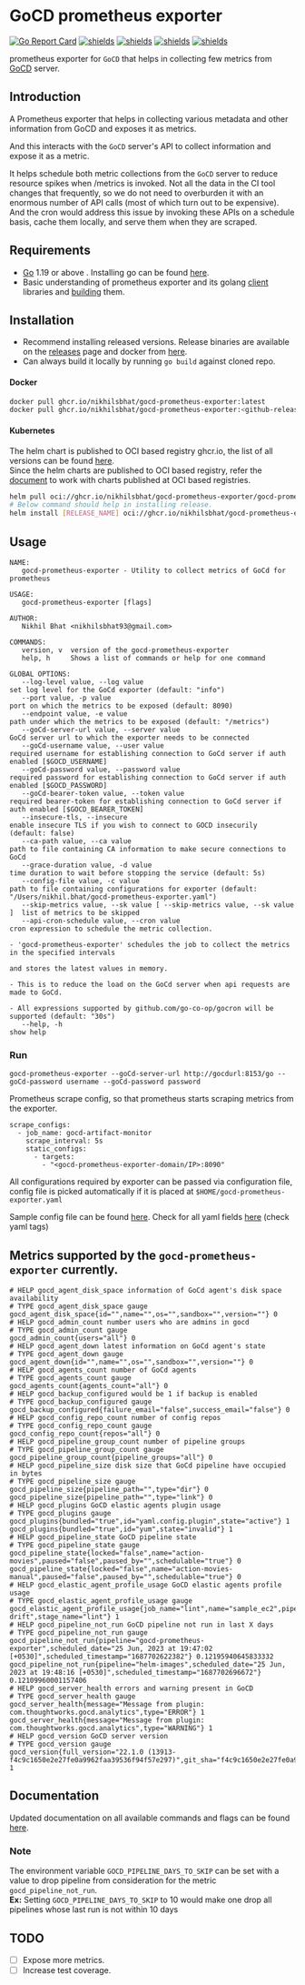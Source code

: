 # GoCD prometheus exporter


[![Go Report Card](https://goreportcard.com/badge/github.com/nikhilsbhat/gocd-prometheus-exporter)](https://goreportcard.com/report/github.com/nikhilsbhat/gocd-prometheus-exporter)
[![shields](https://img.shields.io/badge/license-MIT-blue)](https://github.com/nikhilsbhat/gocd-prometheus-exporter/blob/master/LICENSE)
[![shields](https://godoc.org/github.com/nikhilsbhat/gocd-prometheus-exporter?status.svg)](https://godoc.org/github.com/nikhilsbhat/gocd-prometheus-exporter)
[![shields](https://img.shields.io/github/v/tag/nikhilsbhat/gocd-prometheus-exporter.svg)](https://github.com/nikhilsbhat/gocd-prometheus-exporter/tags)
[![shields](https://img.shields.io/github/downloads/nikhilsbhat/gocd-prometheus-exporter/total.svg)](https://github.com/nikhilsbhat/gocd-prometheus-exporter/releases)


prometheus exporter for `GoCD` that helps in collecting few metrics from [GoCD](https://www.gocd.org/) server.

## Introduction

A Prometheus exporter that helps in collecting various metadata and other information from GoCD and exposes it as metrics.

And this interacts with the `GoCD` server's API to collect information and expose it as a metric.

It helps schedule both metric collections from the `GoCD` server to reduce resource spikes when /metrics is invoked.
Not all the data in the CI tool changes that frequently, so we do not need to overburden it with an enormous number of API calls (most of which turn out to be expensive). </br>
And the cron would address this issue by invoking these APIs on a schedule basis, cache them locally, and serve them when they are scraped.

## Requirements

* [Go](https://golang.org/dl/) 1.19 or above . Installing go can be found [here](https://golang.org/doc/install).
* Basic understanding of prometheus exporter and its golang [client](https://github.com/prometheus/client_golang.git) libraries and [building](https://prometheus.io/docs/guides/go-application/) them.


## Installation

* Recommend installing released versions. Release binaries are available on the [releases](https://github.com/nikhilsbhat/gocd-prometheus-exporter/releases) page and docker from [here](https://github.com/nikhilsbhat/gocd-prometheus-exporter/pkgs/container/gocd-prometheus-exporter).
* Can always build it locally by running `go build` against cloned repo.

#### Docker

```bash
docker pull ghcr.io/nikhilsbhat/gocd-prometheus-exporter:latest
docker pull ghcr.io/nikhilsbhat/gocd-prometheus-exporter:<github-release-tag>
```
#### Kubernetes

The helm chart is published to OCI based registry ghcr.io, the list of all versions can be found [here](https://github.com/nikhilsbhat/gocd-prometheus-exporter/pkgs/container/charts%2Fgocd-prometheus-exporter). </br>
Since the helm charts are published to OCI based registry, refer the [document](https://helm.sh/docs/topics/registries/) to work with charts published at OCI based registries.

```bash
helm pull oci://ghcr.io/nikhilsbhat/gocd-prometheus-exporter/gocd-prometheus-exporter --version 0.1.2
# Below command should help in installing release.
helm install [RELEASE_NAME] oci://ghcr.io/nikhilsbhat/gocd-prometheus-exporter/gocd-prometheus-exporter --version 0.1.2
```

## Usage
```shell
NAME:
   gocd-prometheus-exporter - Utility to collect metrics of GoCd for prometheus

USAGE:
   gocd-prometheus-exporter [flags]

AUTHOR:
   Nikhil Bhat <nikhilsbhat93@gmail.com>

COMMANDS:
   version, v  version of the gocd-prometheus-exporter
   help, h     Shows a list of commands or help for one command

GLOBAL OPTIONS:
   --log-level value, --log value                                         set log level for the GoCd exporter (default: "info")
   --port value, -p value                                                 port on which the metrics to be exposed (default: 8090)
   --endpoint value, -e value                                             path under which the metrics to be exposed (default: "/metrics")
   --goCd-server-url value, --server value                                GoCd server url to which the exporter needs to be connected
   --goCd-username value, --user value                                    required username for establishing connection to GoCd server if auth enabled [$GOCD_USERNAME]
   --goCd-password value, --password value                                required password for establishing connection to GoCd server if auth enabled [$GOCD_PASSWORD]
   --goCd-bearer-token value, --token value                               required bearer-token for establishing connection to GoCd server if auth enabled [$GOCD_BEARER_TOKEN]
   --insecure-tls, --insecure                                             enable insecure TLS if you wish to connect to GOCD insecurily (default: false)
   --ca-path value, --ca value                                            path to file containing CA information to make secure connections to GoCd
   --grace-duration value, -d value                                       time duration to wait before stopping the service (default: 5s)
   --config-file value, -c value                                          path to file containing configurations for exporter (default: "/Users/nikhil.bhat/gocd-prometheus-exporter.yaml")
   --skip-metrics value, --sk value [ --skip-metrics value, --sk value ]  list of metrics to be skipped
   --api-cron-schedule value, --cron value                                cron expression to schedule the metric collection.
                                                                            - 'gocd-prometheus-exporter' schedules the job to collect the metrics in the specified intervals
                                                                              and stores the latest values in memory.
                                                                            - This is to reduce the load on the GoCd server when api requests are made to GoCd.
                                                                            - All expressions supported by github.com/go-co-op/gocron will be supported (default: "30s")
   --help, -h                                                             show help
```

### Run

```shell
gocd-prometheus-exporter --goCd-server-url http://gocdurl:8153/go --goCd-password username --goCd-password password
```

Prometheus scrape config, so that prometheus starts scraping metrics from the exporter.
```
scrape_configs:
  - job_name: gocd-artifact-monitor
    scrape_interval: 5s
    static_configs:
      - targets:
        - "<gocd-prometheus-exporter-domain/IP>:8090"
```
All configurations required by exporter can be passed via configuration file, config file is picked automatically if it is placed at `$HOME/gocd-prometheus-exporter.yaml`

Sample config file can be found [here](https://github.com/nikhilsbhat/gocd-prometheus-exporter/blob/master/gocd-prometheus-exporter.sample.yaml). Check for all yaml fields [here](https://github.com/nikhilsbhat/gocd-prometheus-exporter/blob/master/pkg/app/config.go#L15) (check yaml tags)

## Metrics supported by the `gocd-prometheus-exporter` currently.

```
# HELP gocd_agent_disk_space information of GoCd agent's disk space availability
# TYPE gocd_agent_disk_space gauge
gocd_agent_disk_space{id="",name="",os="",sandbox="",version=""} 0
# HELP gocd_admin_count number users who are admins in gocd
# TYPE gocd_admin_count gauge
gocd_admin_count{users="all"} 0
# HELP gocd_agent_down latest information on GoCd agent's state
# TYPE gocd_agent_down gauge
gocd_agent_down{id="",name="",os="",sandbox="",version=""} 0
# HELP gocd_agents_count number of GoCd agents
# TYPE gocd_agents_count gauge
gocd_agents_count{agents_count="all"} 0
# HELP gocd_backup_configured would be 1 if backup is enabled
# TYPE gocd_backup_configured gauge
gocd_backup_configured{failure_email="false",success_email="false"} 0
# HELP gocd_config_repo_count number of config repos
# TYPE gocd_config_repo_count gauge
gocd_config_repo_count{repos="all"} 0
# HELP gocd_pipeline_group_count number of pipeline groups
# TYPE gocd_pipeline_group_count gauge
gocd_pipeline_group_count{pipeline_groups="all"} 0
# HELP gocd_pipeline_size disk size that GoCd pipeline have occupied in bytes
# TYPE gocd_pipeline_size gauge
gocd_pipeline_size{pipeline_path="",type="dir"} 0
gocd_pipeline_size{pipeline_path="",type="link"} 0
# HELP gocd_plugins GoCD elastic agents plugin usage
# TYPE gocd_plugins gauge
gocd_plugins{bundled="true",id="yaml.config.plugin",state="active"} 1
gocd_plugins{bundled="true",id="yum",state="invalid"} 1
# HELP gocd_pipeline_state GoCD pipeline state
# TYPE gocd_pipeline_state gauge
gocd_pipeline_state{locked="false",name="action-movies",paused="false",paused_by="",schedulable="true"} 0
gocd_pipeline_state{locked="false",name="action-movies-manual",paused="false",paused_by="",schedulable="true"} 0
# HELP gocd_elastic_agent_profile_usage GoCD elastic agents profile usage
# TYPE gocd_elastic_agent_profile_usage gauge
gocd_elastic_agent_profile_usage{job_name="lint",name="sample_ec2",pipeline_config_origin="gocd",pipeline_name="helm-drift",stage_name="lint"} 1
# HELP gocd_pipeline_not_run GoCD pipeline not run in last X days
# TYPE gocd_pipeline_not_run gauge
gocd_pipeline_not_run{pipeline="gocd-prometheus-exporter",scheduled_date="25 Jun, 2023 at 19:47:02 [+0530]",scheduled_timestamp="1687702622382"} 0.12195940645833332
gocd_pipeline_not_run{pipeline="helm-images",scheduled_date="25 Jun, 2023 at 19:48:16 [+0530]",scheduled_timestamp="1687702696672"} 0.12109960001157406
# HELP gocd_server_health errors and warning present in GoCD
# TYPE gocd_server_health gauge
gocd_server_health{message="Message from plugin: com.thoughtworks.gocd.analytics",type="ERROR"} 1
gocd_server_health{message="Message from plugin: com.thoughtworks.gocd.analytics",type="WARNING"} 1
# HELP gocd_version GoCD server version
# TYPE gocd_version gauge
gocd_version{full_version="22.1.0 (13913-f4c9c1650e2e27fe0a9962faa39536f94f57e297)",git_sha="f4c9c1650e2e27fe0a9962faa39536f94f57e297",version="22.1.0"} 1
```

## Documentation

Updated documentation on all available commands and flags can be found [here](https://github.com/nikhilsbhat/gocd-prometheus-exporter/blob/master/docs/doc/gocd_prometheus_exporter.md).

### Note
The environment variable `GOCD_PIPELINE_DAYS_TO_SKIP` can be set with a value to drop pipeline from consideration for the metric `gocd_pipeline_not_run`.</br>
**Ex:** Setting `GOCD_PIPELINE_DAYS_TO_SKIP` to 10 would make one drop all pipelines whose last run is not within 10 days

## TODO
* [ ] Expose more metrics.
* [ ] Increase test coverage.
